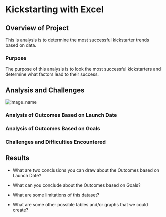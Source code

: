 # Kickstarting with Excel

## Overview of Project
  This is analysis is to determine the most successful kickstarter trends based on data.
### Purpose
The purpose of this analysis is to look the most successful kickstarters and determine what factors lead to their success.
## Analysis and Challenges
![image_name](path/to/image_name.png)
### Analysis of Outcomes Based on Launch Date

### Analysis of Outcomes Based on Goals

### Challenges and Difficulties Encountered

## Results

- What are two conclusions you can draw about the Outcomes based on Launch Date?

- What can you conclude about the Outcomes based on Goals?

- What are some limitations of this dataset?

- What are some other possible tables and/or graphs that we could create?
